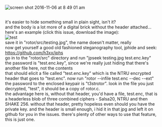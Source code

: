 ![screen shot 2016-11-06 at 8 49 01 
am](https://cloud.githubusercontent.com/assets/22229007/20038229/f349cd52-a3fd-11e6-86a4-817bca094284.png)

<br>it's easier to hide something small in plain sight, isn't it?<br>
and the body is a lot more of a digital brick without the header 
attached...<br>
here's an example (click this issue, download the image): <br>
![test](https://cloud.githubusercontent.com/assets/22229007/20038869/ce8fabf2-a408-11e6-98bb-9a4d23569ed1.jpg)
<br>
save it in "rotor/src/testing.jpg", the name doesn't matter, really<br>
now get yourself a good old fashioned steganography tool, jphide and 
seek:<br>
https://github.com/h3xx/jphs<br>
go in to the "rotor/src" directory and run "jpseek testing.jpg 
test.enc.key"<br>
the password is "test.enc.key", since we're really just hiding that 
there's another file here, not the contents<br>
that should elicit a file called "test.enc.key" which is the NTRU 
encrypted header that goes to "test.enc". now run "rotor --infile 
test.enc --dec --ext"<br>
the password to the enclosed keypair is "t3strotor". look in the file you 
just decrypted, "test", it should be a copy of rotor.c.<br>
the advantage here is, without that header, you'd have a file, test.enc, 
that is a headerless blob of three combined ciphers - Salsa20, NTRU and 
then SHAKE 256. without that header, pretty hopeless even should you have 
the private key. and the header is small enough, i hid it in that jpg and 
left it on github for you in the issues. there's plenty of other ways to 
use that feature, this is just one.<br>

